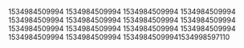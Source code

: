 1534984509994
1534984509994
1534984509994
1534984509994
1534984509994
1534984509994
1534984509994
1534984509994
1534984509994
1534984509994
1534984509994
1534984509994
1534984509994
1534984509994
15349845099941534998597110